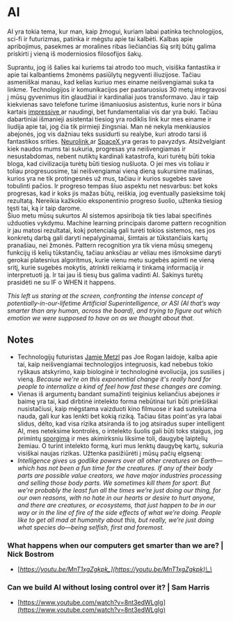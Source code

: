 # AI

AI yra tokia tema, kur man, kaip žmogui, kuriam labai patinka technologijos, sci-fi ir futurizmas, patinka ir mėgstu apie tai kalbėti. Kalbas apie apribojimus, pasekmes ar moralines ribas liečiančias šią sritį būtų galima priskirti į vieną iš moderniosios filosofijos šakų.

Suprantu, jog iš šalies kai kuriems tai atrodo too much, visiška fantastika ir apie tai kalbantiems žmonėms pasiūlytų negyventi iliuzijose. Tačiau asmeniškai manau, kad kelias kuriuo mes einame neišvengiamai suka ta linkme. Technologijos ir komunikacijos per pastaruosius 30 metų integravosi į mūsų gyvenimus itin glaudžiai ir kardinaliai juos transformavo. Jau ir taip kiekvienas savo telefone turime išmaniuosius asistentus, kurie nors ir būna kartais [impressive ](https://www.youtube.com/watch?v=D5VN56jQMWM)ar naudingi, bet fundamentaliai vis dar yra buki. Tačiau dabartiniai išmanieji asistentai tiesiog yra rodiklis link kur mes einame ir liudija apie tai, jog čia tik pirmieji žingsniai. Man nė nekyla menkiausios abejonės, jog vis dažniau teks susidurti su realybe, kuri atrodo tarsi iš fantastikos srities. [Neurolink ](kompanijos/neurolink.md)ar [SpaceX ](kompanijos/spacex.md)yra geras to pavyzdys. Atsižvelgiant kiek naudos mums tai sukuria, progresas yra neišvengiamas ir nesustabdomas, nebent nutiktų kardinali katastrofa, kuri turėtų būti tokia bloga, kad civilizacija turėtų būti tiesiog nušluota. O jei mes vis toliau ir toliau progresuosime, tai neišvengiamai vieną dieną sukursime mašinas, kurios yra ne tik protingesnės už mus, tačiau ir kurios sugebės save tobulinti pačios. Ir progreso tempas šiuo aspektu net nesvarbus: bet koks progresas, kad ir koks jis mažas būtų, reiškia, jog eventually pasieksime tokį rezultatą. Nereikia kažkokio eksponentinio progreso šuolio, užtenka tiesiog tęsti tai, ką ir taip darome.  
Šiuo metu mūsų sukurtos AI sistemos apsiriboja tik ties labai specifinės užduoties vykdymu. Machine learning principais darome pattern recognition ir jau matosi rezultatai, kokį potencialą gali turėti tokios sistemos, nes jos konkretų darbą gali daryti nepalyginamai, šimtais ar tūkstančiais kartų pranašiau, nei žmonės. Pattern recognition yra tik viena mūsų smegenų funkcijų iš kelių tūkstančių, tačiau anksčiau ar vėliau mes išmoksime daryti gerokai platesnius algoritmus, kurie vienu metu sugebės apimti ne vieną sritį, kurie sugebės mokytis, atrinkti reikiamą ir tinkamą informaciją ir interpretuoti ją. Ir tai jau iš tiesų bus galima vadinti AI. Sakinys turėtų prasidėti ne su IF o WHEN it happens.

_This left us staring at the screen, confronting the intense concept of potentially-in-our-lifetime Artificial Superintelligence, or ASI \(AI that’s way smarter than any human, across the board\), and trying to figure out which emotion we were supposed to have on as we thought about that._

## Notes

* Technologijų futuristas [Jamie Metzl](https://youtu.be/6TB3blQ1Wx0) pas Joe Rogan laidoje, kalba apie tai, kaip neišvengiamai technologijos integruosis, kad nebebus tokio ryškaus atskyrimo, kaip biologinė ir technologinė evoliucija, jos susilies į vieną. _Because we're on this exponential   change it's really hard for people to internalize a kind of feel how fast   these changes are coming._
* Vienas iš argumentų bandant sumažinti teiginius keliančius abejones ir baimę yra tai, kad dirbtinė intelekto forma nebūtinai turi būti priešiškai nusistačiusi, kaip mėgstama vaizduoti kino filmuose ir kad suteikiama nauda, gali kur kas lenkti bet kokią riziką. Tačiau šitas point'as yra labai slidus, dėlto, kad visa rizika atsiranda iš to jog atsiradus super intelligent AI, mes neteksime kontrolės, o intelekto šuolis gali būti toks staigus, jog primintų [sporgimą](https://waitbutwhy.com/2015/01/artificial-intelligence-revolution-2.html) ir mes akimirksniu liksime toli, daugybę laiptelių žemiau. O turint intelekto formą, kuri mus lenktų daugybę kartų, sukuria visiškai naujas rizikas. Užtenka pasižiūrėti į mūsų pačių elgseną:
* _Intelligence gives us godlike powers over all other creatures on Earth—which has not been a fun time for the creatures. If any of their body parts are possible value creators, we have major industries processing and selling those body parts. We sometimes kill them for sport. But we’re probably the least fun all the times we’re just doing our thing, for our own reasons, with no hate in our hearts or desire to hurt anyone, and there are creatures, or ecosystems, that just happen to be in our way or in the line of fire of the side effects of what we’re doing. People like to get all mad at humanity about this, but really, we’re just doing what species do—being selfish, first and foremost._

### What happens when our computers get smarter than we are? \| Nick Bostrom

* [_https://youtu.be/MnT1xgZgkpk_](https://youtu.be/MnT1xgZgkpk)\_\_

### Can we build AI without losing control over it? \| Sam Harris

* [https://www.youtube.com/watch?v=8nt3edWLgIg](https://www.youtube.com/watch?v=8nt3edWLgIg)

